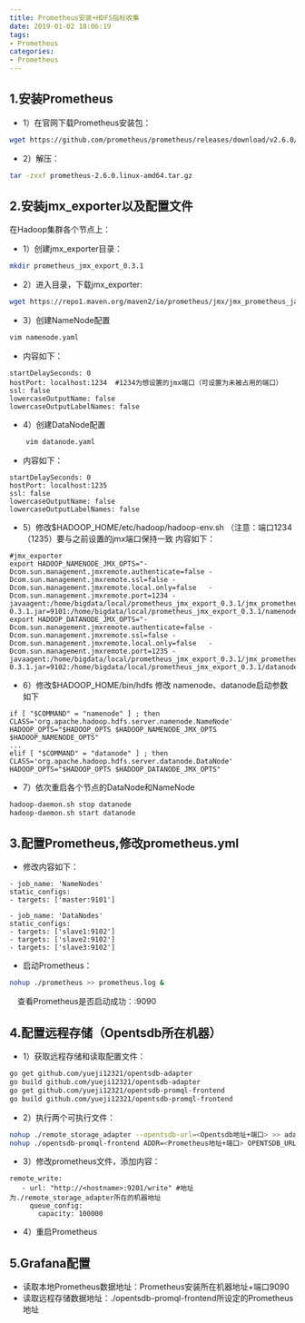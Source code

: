 ```yaml
---
title: Prometheus安装+HDFS指标收集
date: 2019-01-02 18:06:19
tags:
- Prometheus
categories:
- Prometheus
---
```

## 1.安装Prometheus
+ 1）在官网下载Prometheus安装包：
```bash
wget https://github.com/prometheus/prometheus/releases/download/v2.6.0/prometheus-2.6.0.linux-amd64.tar.gz
```
+ 2）解压：
```bash	
tar -zvxf prometheus-2.6.0.linux-amd64.tar.gz
```
## 2.安装jmx_exporter以及配置文件
在Hadoop集群各个节点上：
+ 1）创建jmx_exporter目录：
```bash
mkdir prometheus_jmx_export_0.3.1
```
+ 2）进入目录，下载jmx_exporter:
```bash
wget https://repo1.maven.org/maven2/io/prometheus/jmx/jmx_prometheus_javaagent/0.3.1/jmx_prometheus_javaagent-0.3.1.jar
```
+ 3）创建NameNode配置
```bash
vim namenode.yaml
```
+ 内容如下：
```text
startDelaySeconds: 0
hostPort: localhost:1234  #1234为想设置的jmx端口（可设置为未被占用的端口）
ssl: false
lowercaseOutputName: false
lowercaseOutputLabelNames: false
```
+ 4）创建DataNode配置
```bash
	vim datanode.yaml
```
+ 内容如下：  
```text
startDelaySeconds: 0
hostPort: localhost:1235
ssl: false
lowercaseOutputName: false
lowercaseOutputLabelNames: false
```
+ 5）修改$HADOOP_HOME/etc/hadoop/hadoop-env.sh （注意：端口1234（1235）要与之前设置的jmx端口保持一致
内容如下：  
```text
#jmx_exporter
export HADOOP_NAMENODE_JMX_OPTS="-Dcom.sun.management.jmxremote.authenticate=false -Dcom.sun.management.jmxremote.ssl=false -Dcom.sun.management.jmxremote.local.only=false   -Dcom.sun.management.jmxremote.port=1234 -javaagent:/home/bigdata/local/prometheus_jmx_export_0.3.1/jmx_prometheus_javaagent-0.3.1.jar=9101:/home/bigdata/local/prometheus_jmx_export_0.3.1/namenode.yaml"
export HADOOP_DATANODE_JMX_OPTS="-Dcom.sun.management.jmxremote.authenticate=false -Dcom.sun.management.jmxremote.ssl=false -Dcom.sun.management.jmxremote.local.only=false   -Dcom.sun.management.jmxremote.port=1235 -javaagent:/home/bigdata/local/prometheus_jmx_export_0.3.1/jmx_prometheus_javaagent-0.3.1.jar=9102:/home/bigdata/local/prometheus_jmx_export_0.3.1/datanode.yaml"
```
+ 6）修改$HADOOP_HOME/bin/hdfs 修改 namenode、datanode启动参数如下
```text
if [ "$COMMAND" = "namenode" ] ; then
CLASS='org.apache.hadoop.hdfs.server.namenode.NameNode'
HADOOP_OPTS="$HADOOP_OPTS $HADOOP_NAMENODE_JMX_OPTS $HADOOP_NAMENODE_OPTS"
...
elif [ "$COMMAND" = "datanode" ] ; then
CLASS='org.apache.hadoop.hdfs.server.datanode.DataNode'
HADOOP_OPTS="$HADOOP_OPTS $HADOOP_DATANODE_JMX_OPTS"
```
+ 7）依次重启各个节点的DataNode和NameNode
```bash
hadoop-daemon.sh stop datanode
hadoop-daemon.sh start datanode
```
## 3.配置Prometheus,修改prometheus.yml
+ 修改内容如下：  
```text
- job_name: 'NameNodes'
static_configs:
- targets: ['master:9101']

- job_name: 'DataNodes'
static_configs:
- targets: ['slave1:9102']
- targets: ['slave2:9102']
- targets: ['slave3:9102']
```
+ 启动Prometheus：
```bash
nohup ./prometheus >> prometheus.log &
```
&emsp;查看Prometheus是否启动成功：<hostname>:9090
	
## 4.配置远程存储（Opentsdb所在机器）
+ 1）获取远程存储和读取配置文件：
```bash
go get github.com/yueji12321/opentsdb-adapter
go build github.com/yueji12321/opentsdb-adapter
go get github.com/yueji12321/opentsdb-promql-frontend
go build github.com/yueji12321/opentsdb-promql-frontend
```
+ 2）执行两个可执行文件：
```bash
nohup ./remote_storage_adapter --opentsdb-url=<Opentsdb地址+端口> >> adapter_storage.log &
nohup ./opentsdb-promql-frontend ADDR=<Prometheus地址+端口> OPENTSDB_URL=<Opentsdb地址+端口> >> adapter_read.log &
```
+ 3）修改prometheus文件，添加内容：
```text
remote_write:
   - url: "http://<hostname>:9201/write" #地址为./remote_storage_adapter所在的机器地址
	 queue_config:
	   capacity: 100000
```
+ 4）重启Prometheus

## 5.Grafana配置
+ 读取本地Prometheus数据地址：Prometheus安装所在机器地址+端口9090
+ 读取远程存储数据地址：./opentsdb-promql-frontend所设定的Prometheus地址

